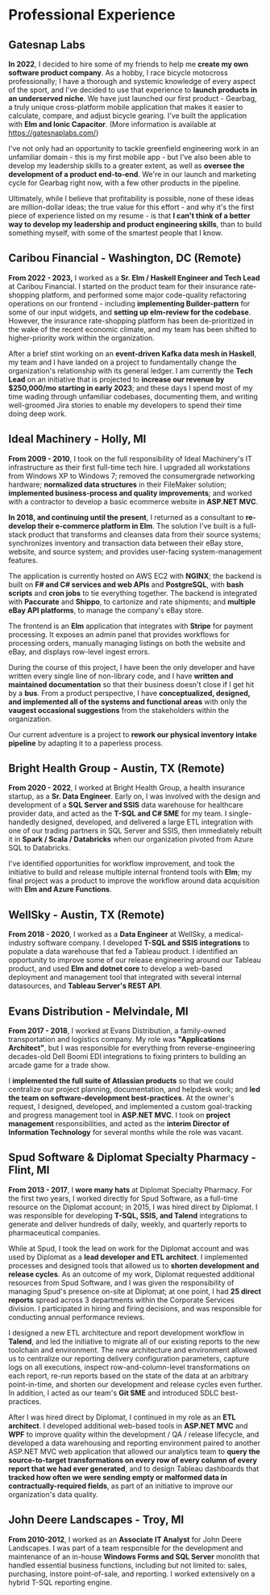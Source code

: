 # Professional Experience

## Gatesnap Labs

**In 2022**, I decided to hire some of my friends to help me **create my own software product company**. As a hobby, I race bicycle motocross professionally; I have a thorough and systemic knowledge of every aspect of the sport, and I've decided to use that experience to **launch products in an underserved niche**. We have just launched our first product - Gearbag, a truly unique cross-platform mobile application that makes it easier to calculate, compare, and adjust bicycle gearing. I've built the application with **Elm and Ionic Capacitor**. (More information is available at https://gatesnaplabs.com/)

I've not only had an opportunity to tackle greenfield engineering work in an unfamiliar domain - this is my first mobile app - but I've also been able to develop my leadership skills to a greater extent, as well as **oversee the development of a product end-to-end**. We're in our launch and marketing cycle for Gearbag right now, with a few other products in the pipeline.

Ultimately, while I believe that profitability is possible, none of these ideas are million-dollar ideas; the true value for this effort - and why it's the first piece of experience listed on my resume - is that **I can't think of a better way to develop my leadership and product engineering skills**, than to build something myself, with some of the smartest people that I know.

## Caribou Financial - Washington, DC (Remote)

**From 2022 - 2023,** I worked as a **Sr. Elm / Haskell Engineer and Tech Lead** at Caribou Financial. I started on the product team for their insurance rate-shopping platform, and performed some major code-quality refactoring operations on our frontend - including **implementing Builder-pattern** for some of our input widgets, and **setting up elm-review for the codebase**. However, the insurance rate-shopping platform has been de-prioritized in the wake of the recent economic climate, and my team has been shifted to higher-priority work within the organization.

After a brief stint working on an **event-driven Kafka data mesh in Haskell**, my team and I have landed on a project to fundamentally change the organization's relationship with its general ledger. I am currently the **Tech Lead** on an initiative that is projected to **increase our revenue by $250,000/mo starting in early 2023**; and these days I spend most of my time wading through unfamiliar codebases, documenting them, and writing well-groomed Jira stories to enable my developers to spend their time doing deep work.

## Ideal Machinery - Holly, MI

**From 2009 - 2010**, I took on the full responsibility of Ideal Machinery's IT infrastructure as their first full-time tech hire. I upgraded all workstations from Windows XP to Windows 7; removed the consumergrade networking hardware; **normalized data structures** in their FileMaker solution; **implemented business-process and quality improvements**; and worked with a contractor to develop a basic ecommerce website in **ASP.NET MVC**.

**In 2018, and continuing until the present**, I returned as a consultant to **re-develop their e-commerce platform in Elm**. The solution I've built is a full-stack product that transforms and cleanses data from their source systems; synchronizes inventory and transaction data between their eBay store, website, and source system; and provides user-facing system-management features.

The application is currently hosted on AWS EC2 with **NGINX**; the backend is built on **F# and C# services and web APIs** and **PostgreSQL**, with **bash scripts** and **cron jobs** to tie everything together. The backend is integrated with **Paccurate** and **Shippo**, to cartonize and rate shipments; and **multiple eBay API platforms**, to manage the company's eBay store. 

The frontend is an **Elm** application that integrates with **Stripe** for payment processing. It exposes an admin panel that provides workflows for processing orders, manually managing listings on both the website and eBay, and displays row-level ingest errors.

During the course of this project, I have been the only developer and have written every single line of non-library code, and I have **written and maintained documentation** so that their business doesn't close if I get hit by a **bus**. From a product perspective, I have **conceptualized, designed, and implemented all of the systems and functional areas** with only the **vaugest occasional suggestions** from the stakeholders within the organization.

Our current adventure is a project to **rework our physical inventory intake pipeline** by adapting it to a paperless process.

## Bright Health Group - Austin, TX (Remote)

**From 2020 - 2022**, I worked at Bright Health Group, a health insurance startup, as a **Sr. Data Engineer**. Early on, I was involved with the design and development of a **SQL Server and SSIS** data warehouse for healthcare provider data, and acted as the **T-SQL and C# SME** for my team. I single-handedly designed, developed, and delivered a large ETL integration with one of our trading partners in SQL Server and SSIS, then immediately rebuilt it in **Spark / Scala / Databricks** when our organization pivoted from Azure SQL to Databricks.

I've identified opportunities for workflow improvement, and took the initiative to build and release multiple internal frontend tools with **Elm**; my final project was a product to improve the workflow around data acquisition with **Elm and Azure Functions**. 

## WellSky - Austin, TX (Remote)

**From 2018 - 2020**, I worked as a **Data Engineer** at WellSky, a medical-industry software company. I developed **T-SQL and SSIS integrations** to populate a data warehouse that fed a Tableau product. I identified an opportunity to improve some of our release engineering around our Tableau product, and used **Elm and dotnet core** to develop a web-based deployment and management tool that integrated with several internal datasources, and **Tableau Server's REST API**.

## Evans Distribution - Melvindale, MI

**From 2017 - 2018**, I worked at Evans Distribution, a family-owned transportation and logistics company. My role was **"Applications Architect"**, but I was responsible for everything from reverse-engineering decades-old Dell Boomi EDI integrations to fixing printers to building an arcade game for a trade show.

I **implemented the full suite of Atlassian products** so that we could centralize our project planning, documentation, and helpdesk work; and **led the team on software-development best-practices**. At the owner's request, I designed, developed, and implemented a custom goal-tracking and progress management tool in **ASP.NET MVC**. I took on **project management** responsibilities, and acted as the **interim Director of Information Technology** for several months while the role was vacant.

## Spud Software & Diplomat Specialty Pharmacy - Flint, MI

**From 2013 - 2017**, I **wore many hats** at Diplomat Specialty Pharmacy. For the first two years, I worked directly for Spud Software, as a full-time resource on the Diplomat account; in 2015, I was hired direct by Diplomat. I was responsible for developing **T-SQL, SSIS, and Talend** integrations to generate and deliver hundreds of daily, weekly, and quarterly reports to pharmaceutical companies.

While at Spud, I took the lead on work for the Diplomat account and was used by Diplomat as a **lead developer and ETL architect**. I implemented processes and designed tools that allowed us to **shorten development and release cycles**. As an outcome of my work, Diplomat requested additional resources from Spud Software, and I was given the responsibility of managing Spud's presence on-site at Diplomat; at one point, I had **25 direct reports** spread across 3 departments within the Corporate Services division. I participated in hiring and firing decisions, and was responsible for conducting annual performance reviews.

I designed a new ETL architecture and report development workflow in **Talend**, and led the initiative to migrate all of our existing reports to the new toolchain and environment. The new architecture and environment allowed us to centralize our reporting delivery configuration parameters, capture logs on all executions, inspect row-and-column-level transformations on each report, re-run reports based on the state of the data at an arbitrary point-in-time, and shorten our development and release cycles even further. In addition, I acted as our team's **Git SME** and introduced SDLC best-practices.

After I was hired direct by Diplomat, I continued in my role as an **ETL architect**. I developed additional web-based tools in **ASP.NET MVC** and **WPF** to improve quality within the development / QA / release lifecycle, and developed a data warehousing and reporting environment paired to another ASP.NET MVC web application that allowed our analytics team to **query the source-to-target transformations on every row of every column of every report that we had ever generated**, and to design Tableau dashboards that **tracked how often we were sending empty or malformed data in contractually-required fields**, as part of an initiative to improve our organization's data quality.

## John Deere Landscapes - Troy, MI

**From 2010-2012**, I worked as an **Associate IT Analyst** for John Deere Landscapes. I was part of a team responsible for the development and maintenance of an in-house **Windows Forms and SQL Server** monolith that handled essential business functions, including but not limited to: sales, purchasing, instore point-of-sale, and reporting. I worked extensively on a hybrid T-SQL reporting engine.
